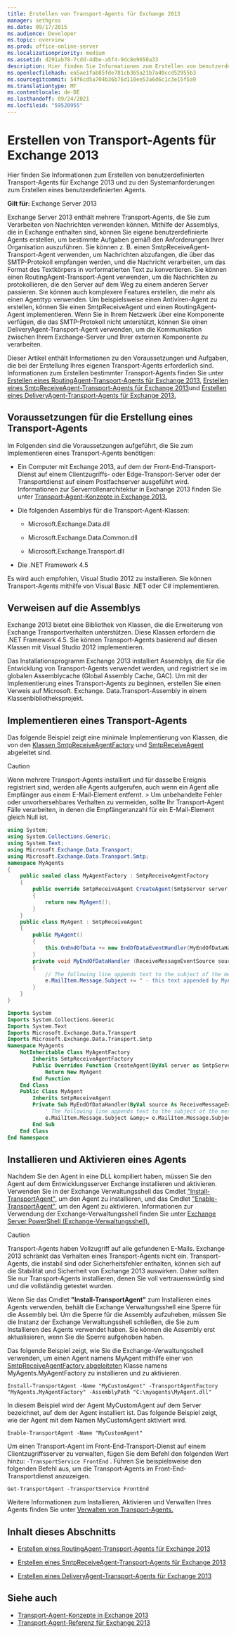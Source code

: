 ```yaml
---
title: Erstellen von Transport-Agents für Exchange 2013
manager: sethgros
ms.date: 09/17/2015
ms.audience: Developer
ms.topic: overview
ms.prod: office-online-server
ms.localizationpriority: medium
ms.assetid: d291ab78-7cdd-4dbe-a5f4-9dc8e9650a33
description: Hier finden Sie Informationen zum Erstellen von benutzerdefinierten Transport-Agents für Exchange 2013 und zu den Systemanforderungen zum Erstellen eines benutzerdefinierten Agents.
ms.openlocfilehash: ea5ae1fab85fde781cb365a21b7a40ccd52955b3
ms.sourcegitcommit: 54f6cd5a704b36b76d110ee53a6d6c1c3e15f5a9
ms.translationtype: MT
ms.contentlocale: de-DE
ms.lasthandoff: 09/24/2021
ms.locfileid: "59520955"
---
```

# <a name="creating-transport-agents-for-exchange-2013"></a>Erstellen von Transport-Agents für Exchange 2013

Hier finden Sie Informationen zum Erstellen von benutzerdefinierten Transport-Agents für Exchange 2013 und zu den Systemanforderungen zum Erstellen eines benutzerdefinierten Agents.
  
**Gilt für:** Exchange Server 2013
  
Exchange Server 2013 enthält mehrere Transport-Agents, die Sie zum Verarbeiten von Nachrichten verwenden können. Mithilfe der Assemblys, die in Exchange enthalten sind, können Sie eigene benutzerdefinierte Agents erstellen, um bestimmte Aufgaben gemäß den Anforderungen Ihrer Organisation auszuführen. Sie können z. B. einen SmtpReceiveAgent-Transport-Agent verwenden, um Nachrichten abzufangen, die über das SMTP-Protokoll empfangen werden, und die Nachricht verarbeiten, um das Format des Textkörpers in vorformatierten Text zu konvertieren. Sie können einen RoutingAgent-Transport-Agent verwenden, um die Nachrichten zu protokollieren, die den Server auf dem Weg zu einem anderen Server passieren. Sie können auch komplexere Features erstellen, die mehr als einen Agenttyp verwenden. Um beispielsweise einen Antiviren-Agent zu erstellen, können Sie einen SmtpReceiveAgent und einen RoutingAgent-Agent implementieren. Wenn Sie in Ihrem Netzwerk über eine Komponente verfügen, die das SMTP-Protokoll nicht unterstützt, können Sie einen DeliveryAgent-Transport-Agent verwenden, um die Kommunikation zwischen Ihrem Exchange-Server und Ihrer externen Komponente zu verarbeiten. 
  
Dieser Artikel enthält Informationen zu den Voraussetzungen und Aufgaben, die bei der Erstellung Ihres eigenen Transport-Agents erforderlich sind. Informationen zum Erstellen bestimmter Transport-Agents finden Sie unter [Erstellen eines RoutingAgent-Transport-Agents für Exchange 2013,](how-to-create-a-routingagent-transport-agent-for-exchange-2013.md) [Erstellen eines SmtpReceiveAgent-Transport-Agents für Exchange 2013](how-to-create-an-smtpreceiveagent-transport-agent-for-exchange-2013.md)und [Erstellen eines DeliveryAgent-Transport-Agents für Exchange 2013.](how-to-create-a-deliveryagent-transport-agent-for-exchange-2013.md)
  
## <a name="prerequisites-for-creating-a-transport-agent"></a>Voraussetzungen für die Erstellung eines Transport-Agents
<a name="bk_prerequisites"> </a>

Im Folgenden sind die Voraussetzungen aufgeführt, die Sie zum Implementieren eines Transport-Agents benötigen:
  
- Ein Computer mit Exchange 2013, auf dem der Front-End-Transport-Dienst auf einem Clientzugriffs- oder Edge-Transport-Server oder der Transportdienst auf einem Postfachserver ausgeführt wird. Informationen zur Serverrollenarchitektur in Exchange 2013 finden Sie unter [Transport-Agent-Konzepte in Exchange 2013.](transport-agent-concepts-in-exchange-2013.md)
    
- Die folgenden Assemblys für die Transport-Agent-Klassen:
    
  - Microsoft.Exchange.Data.dll
    
  - Microsoft.Exchange.Data.Common.dll
    
  - Microsoft.Exchange.Transport.dll
    
- Die .NET Framework 4.5
    
Es wird auch empfohlen, Visual Studio 2012 zu installieren. Sie können Transport-Agents mithilfe von Visual Basic .NET oder C# implementieren.
  
## <a name="referencing-the-assemblies"></a>Verweisen auf die Assemblys
<a name="bk_ReferenceAssemblies"> </a>

Exchange 2013 bietet eine Bibliothek von Klassen, die die Erweiterung von Exchange Transportverhalten unterstützen. Diese Klassen erfordern die .NET Framework 4.5. Sie können Transport-Agents basierend auf diesen Klassen mit Visual Studio 2012 implementieren.
  
Das Installationsprogramm Exchange 2013 installiert Assemblys, die für die Entwicklung von Transport-Agents verwendet werden, und registriert sie im globalen Assemblycache (Global Assembly Cache, GAC). Um mit der Implementierung eines Transport-Agents zu beginnen, erstellen Sie einen Verweis auf Microsoft. Exchange. Data.Transport-Assembly in einem Klassenbibliotheksprojekt.
  
## <a name="implementing-a-transport-agent"></a>Implementieren eines Transport-Agents
<a name="bk_implementationExample"> </a>

Das folgende Beispiel zeigt eine minimale Implementierung von Klassen, die von den [Klassen SmtpReceiveAgentFactory](https://msdn.microsoft.com/library/Microsoft.Exchange.Data.Transport.Smtp.SmtpReceiveAgentFactory.aspx) und [SmtpReceiveAgent](https://msdn.microsoft.com/library/Microsoft.Exchange.Data.Transport.Smtp.SmtpReceiveAgent.aspx) abgeleitet sind. 
  
> [!CAUTION]
> Wenn mehrere Transport-Agents installiert und für dasselbe Ereignis registriert sind, werden alle Agents aufgerufen, auch wenn ein Agent alle Empfänger aus einem E-Mail-Element entfernt. > Um unbehandelte Fehler oder unvorhersehbares Verhalten zu vermeiden, sollte Ihr Transport-Agent Fälle verarbeiten, in denen die Empfängeranzahl für ein E-Mail-Element gleich Null ist. 
  
```cs
using System;
using System.Collections.Generic;
using System.Text;
using Microsoft.Exchange.Data.Transport;
using Microsoft.Exchange.Data.Transport.Smtp;
namespace MyAgents
{
    public sealed class MyAgentFactory : SmtpReceiveAgentFactory
    {
        public override SmtpReceiveAgent CreateAgent(SmtpServer server)
        {
            return new MyAgent();
        }
    }
    public class MyAgent : SmtpReceiveAgent
    {
        public MyAgent()
        {
            this.OnEndOfData += new EndOfDataEventHandler(MyEndOfDataHandler);
        }
        private void MyEndOfDataHandler (ReceiveMessageEventSource source, EndOfDataEventArgs e)
        {
            // The following line appends text to the subject of the message that caused the event.
            e.MailItem.Message.Subject += " - this text appended by MyAgent";
        }
    }
}
```

```vb
Imports System
Imports System.Collections.Generic
Imports System.Text
Imports Microsoft.Exchange.Data.Transport
Imports Microsoft.Exchange.Data.Transport.Smtp
Namespace MyAgents
    NotInheritable Class MyAgentFactory
        Inherits SmtpReceiveAgentFactory
        Public Overrides Function CreateAgent(ByVal server as SmtpServer) As SmtpReceiveAgent
            Return New MyAgent
        End Function
    End Class
    Public Class MyAgent
        Inherits SmtpReceiveAgent
        Private Sub MyEndOfDataHandler(ByVal source As ReceiveMessageEventSource, ByVal e As EndOfDataEventArgs) Handles Me.OnEndOfData
            ' The following line appends text to the subject of the message that caused the event.
            e.MailItem.Message.Subject &amp;= e.MailItem.Message.Subject + " - this text appended by MyAgent"
        End Sub
    End Class
End Namespace
```

## <a name="installing-and-enabling-an-agent"></a>Installieren und Aktivieren eines Agents
<a name="bk_InstallEnable"> </a>

Nachdem Sie den Agent in eine DLL kompiliert haben, müssen Sie den Agent auf dem Entwicklungsserver Exchange installieren und aktivieren. Verwenden Sie in der Exchange Verwaltungsshell das Cmdlet ["Install-TransportAgent",](https://technet.microsoft.com/library/aa997998.aspx) um den Agent zu installieren, und das Cmdlet ["Enable-TransportAgent",](https://technet.microsoft.com/library/bb124921.aspx) um den Agent zu aktivieren. Informationen zur Verwendung der Exchange-Verwaltungsshell finden Sie unter [Exchange Server PowerShell (Exchange-Verwaltungsshell).](https://docs.microsoft.com/powershell/exchange/exchange-server/exchange-management-shell?view=exchange-ps)
  
> [!CAUTION]
> Transport-Agents haben Vollzugriff auf alle gefundenen E-Mails. Exchange 2013 schränkt das Verhalten eines Transport-Agents nicht ein. Transport-Agents, die instabil sind oder Sicherheitsfehler enthalten, können sich auf die Stabilität und Sicherheit von Exchange 2013 auswirken. Daher sollten Sie nur Transport-Agents installieren, denen Sie voll vertrauenswürdig sind und die vollständig getestet wurden. 
  
Wenn Sie das Cmdlet **"Install-TransportAgent"** zum Installieren eines Agents verwenden, behält die Exchange Verwaltungsshell eine Sperre für die Assembly bei. Um die Sperre für die Assembly aufzuheben, müssen Sie die Instanz der Exchange Verwaltungsshell schließen, die Sie zum Installieren des Agents verwendet haben. Sie können die Assembly erst aktualisieren, wenn Sie die Sperre aufgehoben haben. 
  
Das folgende Beispiel zeigt, wie Sie die Exchange-Verwaltungsshell verwenden, um einen Agent namens MyAgent mithilfe einer von [SmtpReceiveAgentFactory abgeleiteten](https://msdn.microsoft.com/library/Microsoft.Exchange.Data.Transport.Smtp.SmtpReceiveAgentFactory.aspx) Klasse namens MyAgents.MyAgentFactory zu installieren und zu aktivieren. 
  
 `Install-TransportAgent -Name "MyCustomAgent" -TransportAgentFactory "MyAgents.MyAgentFactory" -AssemblyPath "C:\myagents\MyAgent.dll"`
  
In diesem Beispiel wird der Agent MyCustomAgent auf dem Server bezeichnet, auf dem der Agent installiert ist. Das folgende Beispiel zeigt, wie der Agent mit dem Namen MyCustomAgent aktiviert wird.
  
 `Enable-TransportAgent -Name "MyCustomAgent"`
  
Um einen Transport-Agent im Front-End-Transport-Dienst auf einem Clientzugriffsserver zu verwalten, fügen Sie dem Befehl den folgenden Wert hinzu:  `-TransportService FrontEnd` . Führen Sie beispielsweise den folgenden Befehl aus, um die Transport-Agents im Front-End-Transportdienst anzuzeigen.
  
 `Get-TransportAgent -TransportService FrontEnd`
  
Weitere Informationen zum Installieren, Aktivieren und Verwalten Ihres Agents finden Sie unter [Verwalten von Transport-Agents.](https://technet.microsoft.com/library/bb125175%28v=exchg.150%29.aspx)
  
## <a name="in-this-section"></a>Inhalt dieses Abschnitts
<a name="bk_inthissection"> </a>

- [Erstellen eines RoutingAgent-Transport-Agents für Exchange 2013](how-to-create-a-routingagent-transport-agent-for-exchange-2013.md)
    
- [Erstellen eines SmtpReceiveAgent-Transport-Agents für Exchange 2013](how-to-create-an-smtpreceiveagent-transport-agent-for-exchange-2013.md)
    
- [Erstellen eines DeliveryAgent-Transport-Agents für Exchange 2013](how-to-create-a-deliveryagent-transport-agent-for-exchange-2013.md)
    
## <a name="see-also"></a>Siehe auch

- [Transport-Agent-Konzepte in Exchange 2013](transport-agent-concepts-in-exchange-2013.md)   
- [Transport-Agent-Referenz für Exchange 2013](transport-agent-reference-for-exchange-2013.md)
    

